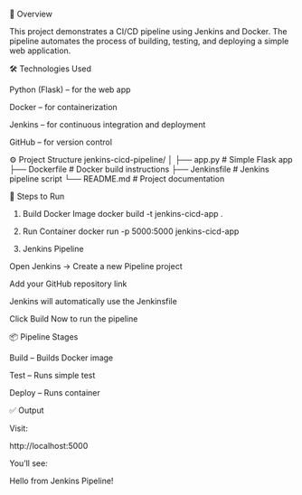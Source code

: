 📘 Overview

This project demonstrates a CI/CD pipeline using Jenkins and Docker.
The pipeline automates the process of building, testing, and deploying a simple web application.

🛠️ Technologies Used

Python (Flask) – for the web app

Docker – for containerization

Jenkins – for continuous integration and deployment

GitHub – for version control

⚙️ Project Structure
jenkins-cicd-pipeline/
│
├── app.py            # Simple Flask app
├── Dockerfile        # Docker build instructions
├── Jenkinsfile       # Jenkins pipeline script
└── README.md         # Project documentation

🚀 Steps to Run
1. Build Docker Image
docker build -t jenkins-cicd-app .

2. Run Container
docker run -p 5000:5000 jenkins-cicd-app

3. Jenkins Pipeline

Open Jenkins → Create a new Pipeline project

Add your GitHub repository link

Jenkins will automatically use the Jenkinsfile

Click Build Now to run the pipeline

📦 Pipeline Stages

Build – Builds Docker image

Test – Runs simple test

Deploy – Runs container

✅ Output

Visit:

http://localhost:5000


You’ll see:

Hello from Jenkins Pipeline!
